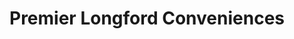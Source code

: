 ---
title: "Premier Longford Conveniences"
url: /coventry/premier-longford-conveniences/
shop: convenience
---